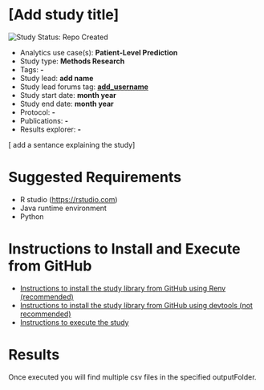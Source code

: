 [Add study title]
=============

<img src="https://img.shields.io/badge/Study%20Status-Repo%20Created-lightgray.svg" alt="Study Status: Repo Created">

- Analytics use case(s): **Patient-Level Prediction**
- Study type: **Methods Research**
- Tags: **-**
- Study lead: **add name**
- Study lead forums tag: **[add_username](https://forums.ohdsi.org/u/add_username)**
- Study start date: **month year**
- Study end date: **month year**
- Protocol: **-**
- Publications: **-**
- Results explorer: **-**

[ add a sentance explaining the study]

Suggested Requirements
===================
- R studio (https://rstudio.com)
- Java runtime environment
- Python

Instructions to Install and Execute from GitHub
========================================================

- [Instructions to install the study library from GitHub using Renv (recommended)](STUDY-PACKAGE-SETUP.md)
- [Instructions to install the study library from GitHub using devtools (not recommended)](STUDY-PACKAGE-SETUP-NORENV.md)
- [Instructions to execute the study ](STUDY-PACKAGE-EXECUTE.md)

Results
========================================================
Once executed you will find multiple csv files in the specified outputFolder.
